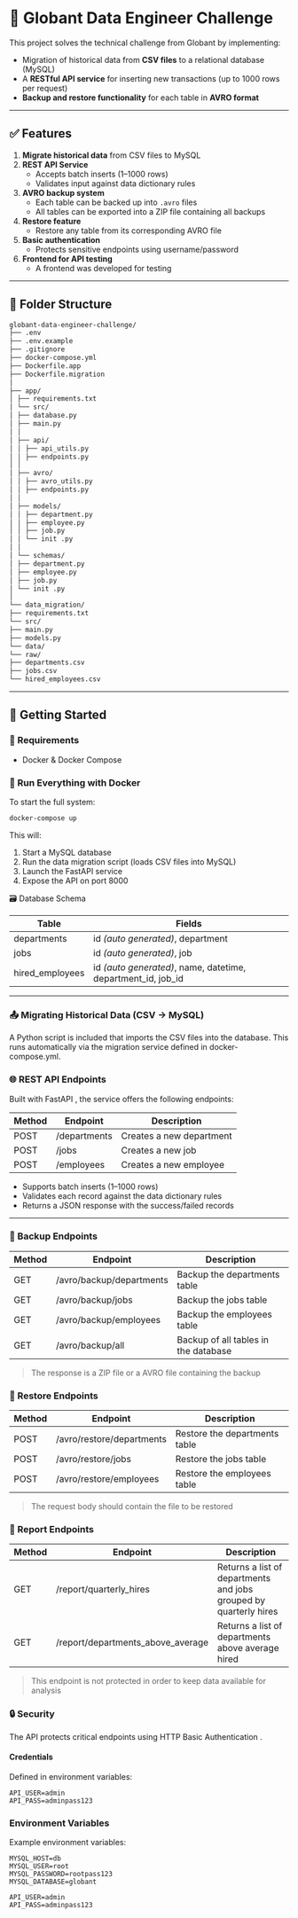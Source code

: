 # 📁 Globant Data Engineer Challenge

This project solves the technical challenge from Globant by implementing:

- Migration of historical data from **CSV files** to a relational database (MySQL)
- A **RESTful API service** for inserting new transactions (up to 1000 rows per request)
- **Backup and restore functionality** for each table in **AVRO format**



---

## ✅ Features

1. **Migrate historical data** from CSV files to MySQL  
2. **REST API Service**
   - Accepts batch inserts (1–1000 rows)
   - Validates input against data dictionary rules
3. **AVRO backup system**
   - Each table can be backed up into `.avro` files
   - All tables can be exported into a ZIP file containing all backups
4. **Restore feature**
   - Restore any table from its corresponding AVRO file
5. **Basic authentication**
   - Protects sensitive endpoints using username/password
6. **Frontend for API testing**
   - A frontend was developed for testing

---

## 🧱 Folder Structure
```sh
globant-data-engineer-challenge/
├── .env
├── .env.example
├── .gitignore
├── docker-compose.yml
├── Dockerfile.app
├── Dockerfile.migration
│
├── app/
│ ├── requirements.txt
│ └── src/
│ ├── database.py
│ ├── main.py
│ │
│ ├── api/
│ │ ├── api_utils.py
│ │ ├── endpoints.py
│ │
│ ├── avro/
│ │ ├── avro_utils.py
│ │ ├── endpoints.py
│ │
│ ├── models/
│ │ ├── department.py
│ │ ├── employee.py
│ │ ├── job.py
│ │ └── init .py
│ │
│ └── schemas/
│ ├── department.py
│ ├── employee.py
│ ├── job.py
│ └── init .py
│
└── data_migration/
├── requirements.txt
└── src/
├── main.py
├── models.py
└── data/
└── raw/
├── departments.csv
├── jobs.csv
└── hired_employees.csv
```
---

## 🚀 Getting Started

### 🔧 Requirements

- Docker & Docker Compose

### 🐳 Run Everything with Docker

To start the full system:

```bash
docker-compose up
```
This will:

1. Start a MySQL database
2. Run the data migration script (loads CSV files into MySQL)
3. Launch the FastAPI service
4. Expose the API on port 8000

🗃️ Database Schema

|Table|Fields|
|-----|------|
|departments|id *(auto generated)*, department|
|jobs|id *(auto generated)*, job|
|hired_employees|id *(auto generated)*, name, datetime, department_id, job_id|

---
### 📤 Migrating Historical Data (CSV → MySQL)
A Python script is included that imports the CSV files into the database. This runs automatically via the migration service defined in docker-compose.yml.

### 🌐 REST API Endpoints
Built with FastAPI , the service offers the following endpoints:

| Method | Endpoint | Description |
|--------|----------|-------------|
| POST   | /departments | Creates a new department |
| POST   | /jobs | Creates a new job|
| POST   | /employees | Creates a new employee|

* Supports batch inserts (1–1000 rows)
* Validates each record against the data dictionary rules
* Returns a JSON response with the success/failed records

---
### 💾 Backup Endpoints

| Method | Endpoint | Description |
|--------|----------|-------------|
| GET    | /avro/backup/departments | Backup the departments table |
| GET    | /avro/backup/jobs | Backup the jobs table |
| GET    | /avro/backup/employees | Backup the employees table |
| GET    | /avro/backup/all | Backup of all tables in the database |

> The response is a ZIP file or a AVRO file containing the backup

### 🔁 Restore Endpoints

| Method | Endpoint | Description |
|--------|----------|-------------|
| POST   | /avro/restore/departments | Restore the departments table |
| POST   | /avro/restore/jobs | Restore the jobs table |
| POST   | /avro/restore/employees | Restore the employees table |

> The request body should contain the file to be restored

### 📄 Report Endpoints

| Method | Endpoint | Description |
|--------|----------|-------------|
| GET   | /report/quarterly_hires | Returns a list of departments and jobs grouped by quarterly hires |
| GET   | /report/departments_above_average | Returns a list of departments above average hired |

> This endpoint is not protected in order to keep data available for analysis

### 🔒 Security
The API protects critical endpoints using HTTP Basic Authentication .

#### Credentials
Defined in environment variables:
```env
API_USER=admin
API_PASS=adminpass123
```

### Environment Variables
Example environment variables:
```env
MYSQL_HOST=db
MYSQL_USER=root
MYSQL_PASSWORD=rootpass123
MYSQL_DATABASE=globant

API_USER=admin
API_PASS=adminpass123
```
